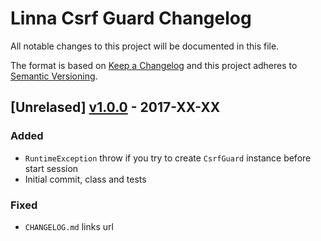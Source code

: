 
# Linna Csrf Guard Changelog

All notable changes to this project will be documented in this file.

The format is based on [Keep a Changelog](http://keepachangelog.com/) 
and this project adheres to [Semantic Versioning](http://semver.org/).

## [Unrelased] [v1.0.0](https://github.com/linna/csrf-guard/compare/v1.0.0...master) - 2017-XX-XX

### Added
* `RuntimeException` throw if you try to create `CsrfGuard` instance before start session
* Initial commit, class and tests

### Fixed
* `CHANGELOG.md` links url